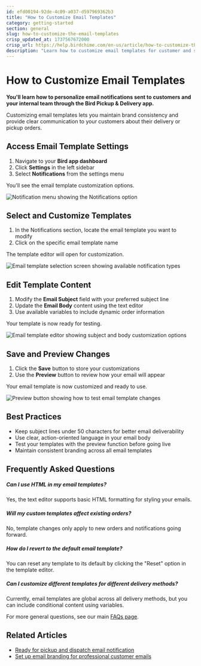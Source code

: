```yaml
---
id: efd00194-92de-4c09-a037-d597969362b3
title: "How to Customize Email Templates"
category: getting-started
section: general
slug: how-to-customize-the-email-templates
crisp_updated_at: 1737567672000
crisp_url: https://help.birdchime.com/en-us/article/how-to-customize-the-email-templates-kezxwj/
description: "Learn how to customize email templates for customer and staff notifications in Bird Pickup & Delivery app"
---
```


# How to Customize Email Templates

**You'll learn how to personalize email notifications sent to customers and your internal team through the Bird Pickup & Delivery app.**

Customizing email templates lets you maintain brand consistency and provide clear communication to your customers about their delivery or pickup orders.

## Access Email Template Settings

1. Navigate to your **Bird app dashboard**
2. Click **Settings** in the left sidebar
3. Select **Notifications** from the settings menu

You'll see the email template customization options.

![Notification menu showing the Notifications option](https://storage.crisp.chat/users/helpdesk/website/ca826b447482b000/notification-menu_1i5m5oq.png)

## Select and Customize Templates

1. In the Notifications section, locate the email template you want to modify
2. Click on the specific email template name

The template editor will open for customization.

![Email template selection screen showing available notification types](https://storage.crisp.chat/users/helpdesk/website/ca826b447482b000/screenshot-2024-12-16-075645_yujuqb.png)

## Edit Template Content

1. Modify the **Email Subject** field with your preferred subject line
2. Update the **Email Body** content using the text editor
3. Use available variables to include dynamic order information

Your template is now ready for testing.

![Email template editor showing subject and body customization options](https://storage.crisp.chat/users/helpdesk/website/ca826b447482b000/readyforpickup_5r2ie9.png)

## Save and Preview Changes

1. Click the **Save** button to store your customizations
2. Use the **Preview** button to review how your email will appear

Your email template is now customized and ready to use.

![Preview button showing how to test email template changes](https://storage.crisp.chat/users/helpdesk/website/ca826b447482b000/preview_1n6c723.png)

## Best Practices

- Keep subject lines under 50 characters for better email deliverability
- Use clear, action-oriented language in your email body
- Test your templates with the preview function before going live
- Maintain consistent branding across all email templates

## Frequently Asked Questions

##### Can I use HTML in my email templates?
Yes, the text editor supports basic HTML formatting for styling your emails.

##### Will my custom templates affect existing orders?
No, template changes only apply to new orders and notifications going forward.

##### How do I revert to the default email template?
You can reset any template to its default by clicking the "Reset" option in the template editor.

##### Can I customize different templates for different delivery methods?
Currently, email templates are global across all delivery methods, but you can include conditional content using variables.

For more general questions, see our main [FAQs page](https://help.birdchime.com/en-us/category/faqs-1ygmxau/).

## Related Articles

- [Ready for pickup and dispatch email notification](https://help.birdchime.com/en-us/article/ready-for-pickup-and-dispatch-email-notification-8o1c1h/)
- [Set up email branding for professional customer emails](https://help.birdchime.com/en-us/article/set-up-email-branding-for-professional-customer-emails-10v7eid/)